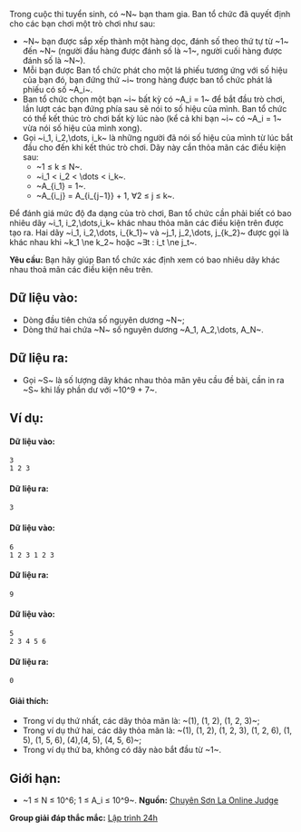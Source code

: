 Trong cuộc thi tuyển sinh, có ~N~ bạn tham gia. Ban tổ chức đã quyết định cho các bạn chơi một trò chơi như sau:
- ~N~ bạn được sắp xếp thành một hàng dọc, đánh số theo thứ tự từ ~1~ đến ~N~ (người đầu hàng được đánh số là ~1~, người cuối hàng được đánh số là ~N~).
- Mỗi bạn được Ban tổ chức phát cho một lá phiếu tương ứng với số hiệu của bạn đó, bạn đứng thứ ~i~ trong hàng được ban tổ chức phát lá phiếu có số ~A_i~.
- Ban tổ chức chọn một bạn ~i~ bất kỳ có ~A_i = 1~ để bắt đầu trò chơi, lần lượt các bạn đứng phía sau sẽ nói to số hiệu của mình. Ban tổ chức có thể kết thúc trò chơi bất kỳ lúc nào (kể cả khi bạn ~i~ có ~A_i = 1~ vừa nói số hiệu của mình xong).
- Gọi ~i_1, i_2,\dots, i_k~ là những người đã nói số hiệu của mình từ lúc bắt đầu cho đến khi kết thúc trò chơi. Dãy này cần thỏa mãn các điều kiện sau:
    - ~1 ≤ k ≤ N~.
    - ~i_1 < i_2 < \dots < i_k~.
    - ~A_{i_1} = 1~.
    - ~A_{i_j} = A_{i_{j−1}} + 1, ∀2 ≤ j ≤ k~.

Để đánh giá mức độ đa dạng của trò chơi, Ban tổ chức cần phải biết có bao nhiêu dãy ~i_1, i_2,\dots,i_k~ khác nhau thỏa mãn các điều kiện trên được tạo ra. Hai dãy ~i_1, i_2,\dots, i_{k_1}~ và ~j_1, j_2,\dots, j_{k_2}~ được gọi là khác nhau khi ~k_1 \ne k_2~ hoặc ~∃t : i_t \ne j_t~.

**Yêu cầu:** Bạn hãy giúp Ban tổ chức xác định xem có bao nhiêu dãy khác nhau thoả mãn các điều kiện nêu trên.

## Dữ liệu vào:
- Dòng đầu tiên chứa số nguyên dương ~N~;
- Dòng thứ hai chứa ~N~ số nguyên dương ~A_1, A_2,\dots, A_N~.

## Dữ liệu ra:
- Gọi ~S~ là số lượng dãy khác nhau thỏa mãn yêu cầu đề bài, cần in ra ~S~ khi lấy phần dư với ~10^9 + 7~.

## Ví dụ:
#### Dữ liệu vào:
```
3
1 2 3
```

#### Dữ liệu ra:
```
3
```

#### Dữ liệu vào:
```
6
1 2 3 1 2 3
```

#### Dữ liệu ra:
```
9
```

#### Dữ liệu vào:
```
5
2 3 4 5 6
```

#### Dữ liệu ra:
```
0
```

#### Giải thích:

- Trong ví dụ thứ nhất, các dãy thỏa mãn là: ~(1), (1, 2), (1, 2, 3)~;
- Trong ví dụ thứ hai, các dãy thỏa mãn là: ~(1), (1, 2), (1, 2, 3), (1, 2, 6), (1, 5), (1, 5, 6), (4),(4, 5), (4, 5, 6)~;
- Trong ví dụ thứ ba, không có dãy nào bắt đầu từ ~1~.

## Giới hạn:
- ~1 ≤ N ≤ 10^6; 1 ≤ A_i ≤ 10^9~.
**Nguồn:** [Chuyên Sơn La Online Judge](http://csloj.ddns.net/)

**Group giải đáp thắc mắc:** [Lập trình 24h](https://www.facebook.com/groups/1386904321519984)